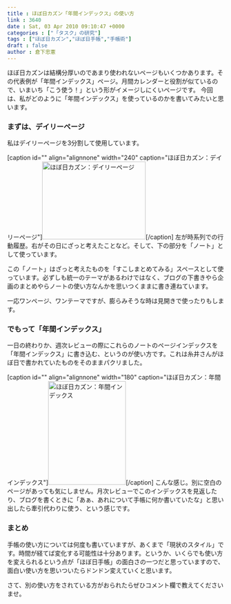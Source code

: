 ```yaml
---
title : ほぼ日カズン「年間インデックス」の使い方
link : 3640
date : Sat, 03 Apr 2010 09:10:47 +0000
categories : ["「タスク」の研究"]
tags : ["ほぼ日カズン","ほぼ日手帳","手帳術"]
draft : false
author : 倉下忠憲
---
```


ほぼ日カズンは結構分厚いのであまり使われないページもいくつかあります。その代表例が「年間インデックス」ページ。月間カレンダーと役割が似ているので、いまいち「こう使う！」という形がイメージしにくいページです。
今回は、私がどのように「年間インデックス」を使っているのかを書いてみたいと思います。
<h3>まずは、デイリーページ</h3>
私はデイリーページを3分割して使用しています。

[caption id="" align="alignnone" width="240" caption="ほぼ日カズン：デイリーページ"]<img alt="ほぼ日カズン：デイリーページ" src="http://farm3.static.flickr.com/2798/4485783545_36ca968916_m.jpg" title="ほぼ日カズン：デイリーページ" width="240" height="180" />[/caption]
左が時系列での行動履歴。右がその日にざっと考えたことなど。そして、下の部分を「ノート」として使っています。

この「ノート」はざっと考えたものを「すこしまとめてみる」スペースとして使っています。必ずしも統一のテーマがあるわけではなく、ブログの下書きやら企画のまとめやらノートの使い方なんかを思いつくままに書き連ねています。

一応ワンページ、ワンテーマですが、膨らみそうな時は見開きで使ったりもします。

<h3>でもって「年間インデックス」</h3>
一日の終わりか、週次レビューの際にこれらのノートのページインデックスを「年間インデックス」に書き込む、というのが使い方です。これは糸井さんがほぼ日で書かれていたものをそのままパクリました。

[caption id="" align="alignnone" width="180" caption="ほぼ日カズン：年間インデックス"]<img alt="ほぼ日カズン：年間インデックス" src="http://farm5.static.flickr.com/4035/4486435524_a896e6f73f_m.jpg" title="ほぼ日カズン：年間インデックス" width="180" height="240" />[/caption]
こんな感じ。別に空白のページがあっても気にしません。月次レビューでこのインデックスを見返したり、ブログを書くときに「あぁ、あれについて手帳に何か書いていたな」と思い出したら牽引代わりに使う、という感じです。

<h3>まとめ</h3>
手帳の使い方については何度も書いていますが、あくまで「現状のスタイル」です。時間が経てば変化する可能性は十分あります。というか、いくらでも使い方を変えられるという点が「ほぼ日手帳」の面白さの一つだと思っていますので、面白い使い方を思いついたらドンドン変えていくと思います。

さて、別の使い方をされている方がおられたらぜひコメント欄で教えてくださいませ。